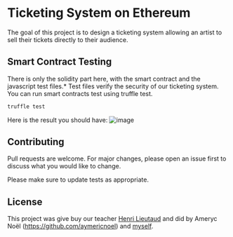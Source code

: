 # Ticketing System on Ethereum

The goal of this project is to design a ticketing system allowing an artist to sell their tickets directly to their audience.

## Smart Contract Testing

There is only the solidity part here, with the smart contract and the javascript test files.*
Test files verify the security of our ticketing system.
You can run smart contracts test using truffle test.

```python
truffle test
```

Here is the result you should have:
![image](C:\Users\marti\Desktop\ESILV\FinTech_S9\Blockchain_Programming\TD8_truffle-testing\image.jpg)

## Contributing
Pull requests are welcome. For major changes, please open an issue first to discuss what you would like to change.

Please make sure to update tests as appropriate.

## License

This project was give buy our teacher [Henri Lieutaud](https://github.com/l-henri) and did by Ameryc Noël (https://github.com/aymericnoel) and [myself](https://github.com/jmc171144).
